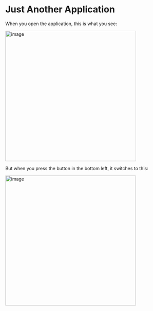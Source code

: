 # Just Another Application

When you open the application, this is what you see:

<img width="407" alt="image" src="https://user-images.githubusercontent.com/78596837/177866396-7b8dd8ec-ae83-4d47-8d08-6aa67c8e10f3.png">

But when you press the button in the bottom left, it switches to this:

<img width="406" alt="image" src="https://user-images.githubusercontent.com/78596837/177866471-c198e4ac-ac58-4a5f-8832-8a5e47255c13.png">
